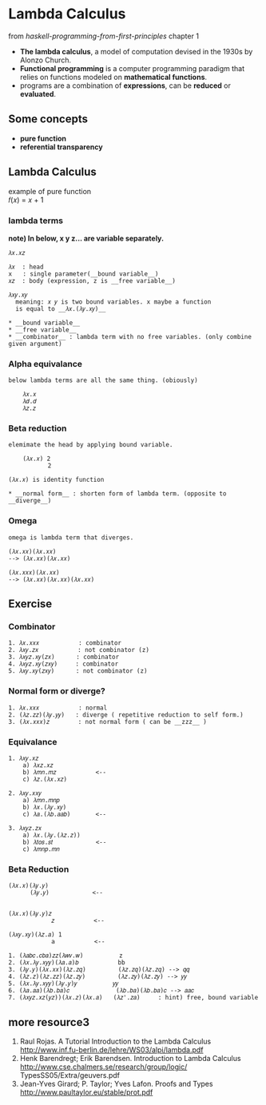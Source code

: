 # Lambda Calculus

from _haskell-programming-from-first-principles_ chapter 1

- **The lambda calculus**, a model of computation devised in the 1930s by Alonzo Church.
- **Functional programming** is a computer programming paradigm that relies on functions modeled on **mathematical functions**.
- programs are a combination of **expressions**, can be **reduced** or **evaluated**.

## Some concepts

- **pure function**
- **referential transparency**

## Lambda Calculus

example of pure function  
 𝑓(𝑥) = 𝑥 + 1

### lambda terms

**note) In below, x y z... are variable separately.**

    𝜆𝑥.𝑥𝑧

    𝜆𝑥  : head
    x   : single parameter(__bound variable__)
    𝑥𝑧  : body (expression, z is __free variable__)

    𝜆𝑥𝑦.𝑥𝑦
      meaning: 𝑥 𝑦 is two bound variables. x maybe a function
      is equal to __𝜆𝑥.(𝜆𝑦.𝑥𝑦)__

    * __bound variable__
    * __free variable__
    * __combinator__ : lambda term with no free variables. (only combine given argument)

### Alpha equivalance

    below lambda terms are all the same thing. (obiously)

        𝜆𝑥.𝑥
        𝜆𝑑.𝑑
        𝜆𝑧.𝑧

### Beta reduction

    elemimate the head by applying bound variable.

        (𝜆𝑥.𝑥) 2
               2

    (𝜆𝑥.𝑥) is identity function

    * __normal form__ : shorten form of lambda term. (opposite to __diverge__)

### Omega

    omega is lambda term that diverges.

    (𝜆𝑥.𝑥𝑥)(𝜆𝑥.𝑥𝑥)
    --> (𝜆𝑥.𝑥𝑥)(𝜆𝑥.𝑥𝑥)

    (𝜆𝑥.𝑥𝑥𝑥)(𝜆𝑥.𝑥𝑥)
    --> (𝜆𝑥.𝑥𝑥)(𝜆𝑥.𝑥𝑥)(𝜆𝑥.𝑥𝑥)

## Exercise

### Combinator

    1. 𝜆𝑥.𝑥𝑥𝑥           : combinator
    2. 𝜆𝑥𝑦.𝑧𝑥           : not combinator (z)
    3. 𝜆𝑥𝑦𝑧.𝑥𝑦(𝑧𝑥)      : combinator
    4. 𝜆𝑥𝑦𝑧.𝑥𝑦(𝑧𝑥𝑦)     : combinator
    5. 𝜆𝑥𝑦.𝑥𝑦(𝑧𝑥𝑦)      : not combinator (z)

### Normal form or diverge?

    1. 𝜆𝑥.𝑥𝑥𝑥           : normal
    2. (𝜆𝑧.𝑧𝑧)(𝜆𝑦.𝑦𝑦)   : diverge ( repetitive reduction to self form.)
    3. (𝜆𝑥.𝑥𝑥𝑥)𝑧        : not normal form ( can be __zzz__ )

### Equivalance

    1. 𝜆𝑥𝑦.𝑥𝑧
        a) 𝜆𝑥𝑧.𝑥𝑧
        b) 𝜆𝑚𝑛.𝑚𝑧           <--
        c) 𝜆𝑧.(𝜆𝑥.𝑥𝑧)

    2. 𝜆𝑥𝑦.𝑥𝑥𝑦
        a) 𝜆𝑚𝑛.𝑚𝑛𝑝
        b) 𝜆𝑥.(𝜆𝑦.𝑥𝑦)
        c) 𝜆𝑎.(𝜆𝑏.𝑎𝑎𝑏)       <--

    3. 𝜆𝑥𝑦𝑧.𝑧𝑥
        a) 𝜆𝑥.(𝜆𝑦.(𝜆𝑧.𝑧))
        b) 𝜆𝑡𝑜𝑠.𝑠𝑡            <--
        c) 𝜆𝑚𝑛𝑝.𝑚𝑛

### Beta Reduction

    (𝜆𝑥.𝑥)(𝜆𝑦.𝑦)
          (𝜆𝑦.𝑦)            <--


    (𝜆𝑥.𝑥)(𝜆𝑦.𝑦)𝑧
                𝑧           <--

    (𝜆𝑥𝑦.𝑥𝑦)(𝜆𝑧.𝑎) 1
                a           <--

    1. (𝜆𝑎𝑏𝑐.𝑐𝑏𝑎)𝑧𝑧(𝜆𝑤𝑣.𝑤)          z
    2. (𝜆𝑥.𝜆𝑦.𝑥𝑦𝑦)(𝜆𝑎.𝑎)𝑏           bb
    3. (𝜆𝑦.𝑦)(𝜆𝑥.𝑥𝑥)(𝜆𝑧.𝑧𝑞)         (𝜆𝑧.𝑧𝑞)(𝜆𝑧.𝑧𝑞) --> 𝑞𝑞
    4. (𝜆𝑧.𝑧)(𝜆𝑧.𝑧𝑧)(𝜆𝑧.𝑧𝑦)         (𝜆𝑧.𝑧𝑦)(𝜆𝑧.𝑧𝑦) --> 𝑦𝑦
    5. (𝜆𝑥.𝜆𝑦.𝑥𝑦𝑦)(𝜆𝑦.𝑦)𝑦          𝑦𝑦
    6. (𝜆𝑎.𝑎𝑎)(𝜆𝑏.𝑏𝑎)𝑐             (𝜆𝑏.𝑏𝑎)(𝜆𝑏.𝑏𝑎)𝑐 --> 𝑎𝑎𝑐
    7. (𝜆𝑥𝑦𝑧.𝑥𝑧(𝑦𝑧))(𝜆𝑥.𝑧)(𝜆𝑥.𝑎)   (𝜆𝑧'.𝑧𝑎)     : hint) free, bound variable

## more resource3

1. Raul Rojas. A Tutorial Introduction to the Lambda Calculus
   http://www.inf.fu-berlin.de/lehre/WS03/alpi/lambda.pdf
2. Henk Barendregt; Erik Barendsen. Introduction to
   Lambda Calculus
   http://www.cse.chalmers.se/research/group/logic/
   TypesSS05/Extra/geuvers.pdf
3. Jean-Yves Girard; P. Taylor; Yves Lafon. Proofs and Types
   http://www.paultaylor.eu/stable/prot.pdf
